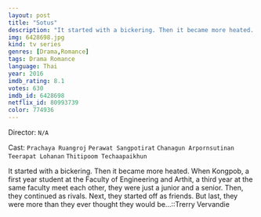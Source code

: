 ```yaml
---
layout: post
title: "Sotus"
description: "It started with a bickering. Then it became more heated. When Kongpob, a first year student at the Faculty of Engineering and Arthit, a third year at the same faculty meet each other, they were just a junior and a senior. Then, they continued as rivals. Next, they started off as friends. But last, they were more than they ever thought they would be....."
img: 6428698.jpg
kind: tv series
genres: [Drama,Romance]
tags: Drama Romance 
language: Thai
year: 2016
imdb_rating: 8.1
votes: 630
imdb_id: 6428698
netflix_id: 80993739
color: 774936
---
```

Director: `N/A`  

Cast: `Prachaya Ruangroj` `Perawat Sangpotirat` `Chanagun Arpornsutinan` `Teerapat Lohanan` `Thitipoom Techaapaikhun` 

It started with a bickering. Then it became more heated. When Kongpob, a first year student at the Faculty of Engineering and Arthit, a third year at the same faculty meet each other, they were just a junior and a senior. Then, they continued as rivals. Next, they started off as friends. But last, they were more than they ever thought they would be...::Trerry Vervandie